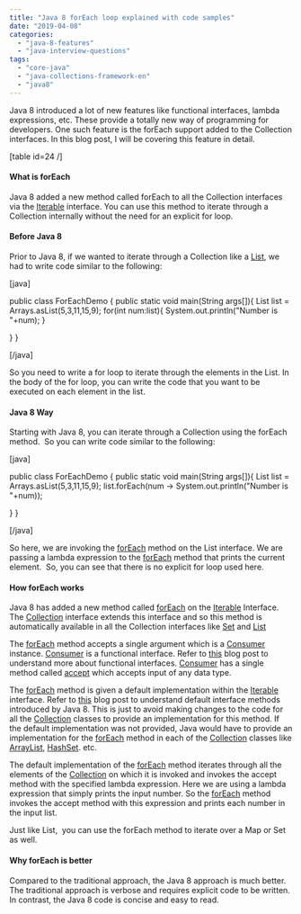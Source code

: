 ```yaml
---
title: "Java 8 forEach loop explained with code samples"
date: "2019-04-08"
categories: 
  - "java-8-features"
  - "java-interview-questions"
tags: 
  - "core-java"
  - "java-collections-framework-en"
  - "java8"
---
```


Java 8 introduced a lot of new features like functional interfaces, lambda expressions, etc. These provide a totally new way of programming for developers. One such feature is the forEach support added to the Collection interfaces. In this blog post, I will be covering this feature in detail.

\[table id=24 /\]

#### What is forEach

Java 8 added a new method called forEach to all the Collection interfaces via the [Iterable](https://docs.oracle.com/javase/8/docs/api/java/lang/Iterable.html) interface. You can use this method to iterate through a Collection internally without the need for an explicit for loop.

#### Before Java 8

Prior to Java 8, if we wanted to iterate through a Collection like a [List](https://docs.oracle.com/javase/8/docs/api/java/util/List.html), we had to write code similar to the following:

\[java\]

public class ForEachDemo { public static void main(String args\[\]){ List <Integer> list = Arrays.asList(5,3,11,15,9); for(int num:list){ System.out.println("Number is "+num); }

} }

\[/java\]

So you need to write a for loop to iterate through the elements in the List. In the body of the for loop, you can write the code that you want to be executed on each element in the list.

#### Java 8 Way

Starting with Java 8, you can iterate through a Collection using the forEach method.  So you can write code similar to the following:

\[java\]

public class ForEachDemo { public static void main(String args\[\]){ List<Integer> list = Arrays.asList(5,3,11,15,9); list.forEach(num -> System.out.println("Number is "+num));

} }

\[/java\]

So here, we are invoking the [forEach](https://docs.oracle.com/javase/8/docs/api/java/lang/Iterable.html#forEach-java.util.function.Consumer-) method on the List interface. We are passing a lambda expression to the [forEach](https://docs.oracle.com/javase/8/docs/api/java/lang/Iterable.html#forEach-java.util.function.Consumer-) method that prints the current element.  So, you can see that there is no explicit for loop used here.

#### How forEach works

Java 8 has added a new method called [forEach](https://docs.oracle.com/javase/8/docs/api/java/lang/Iterable.html#forEach-java.util.function.Consumer-) on the [Iterable](https://docs.oracle.com/javase/8/docs/api/java/lang/Iterable.html) Interface.  The [Collection](https://docs.oracle.com/javase/8/docs/api/java/util/Collection.html) interface extends this interface and so this method is automatically available in all the Collection interfaces like [Set](https://docs.oracle.com/javase/8/docs/api/java/util/Set.html) and [List](https://docs.oracle.com/javase/8/docs/api/java/util/List.html)

The [forEach](https://docs.oracle.com/javase/8/docs/api/java/lang/Iterable.html#forEach-java.util.function.Consumer-) method accepts a single argument which is a [Consumer](https://docs.oracle.com/javase/8/docs/api/java/util/function/Consumer.html) instance. [Consumer](https://docs.oracle.com/javase/8/docs/api/java/util/function/Consumer.html) is a functional interface. Refer to [this](https://learnjava.co.in/what-is-a-functional-interface/) blog post to understand more about functional interfaces. [Consumer](https://docs.oracle.com/javase/8/docs/api/java/util/function/Consumer.html) has a single method called [accept](https://docs.oracle.com/javase/8/docs/api/java/util/function/Consumer.html#accept-T-) which accepts input of any data type.

The [forEach](https://docs.oracle.com/javase/8/docs/api/java/lang/Iterable.html#forEach-java.util.function.Consumer-) method is given a default implementation within the [Iterable](https://docs.oracle.com/javase/8/docs/api/java/lang/Iterable.html) interface. Refer to [this](https://learnjava.co.in/java-8-default-method-in-interface-explained/) blog post to understand default interface methods introduced by Java 8. This is just to avoid making changes to the code for all the [Collection](https://docs.oracle.com/javase/8/docs/api/java/util/Collection.html) classes to provide an implementation for this method. If the default implementation was not provided, Java would have to provide an implementation for the [forEach](https://docs.oracle.com/javase/8/docs/api/java/lang/Iterable.html#forEach-java.util.function.Consumer-) method in each of the [Collection](https://docs.oracle.com/javase/8/docs/api/java/util/Collection.html) classes like [ArrayList](https://docs.oracle.com/javase/8/docs/api/java/util/ArrayList.html), [HashSet](https://docs.oracle.com/javase/8/docs/api/java/util/HashSet.html). etc.

The default implementation of the [forEach](https://docs.oracle.com/javase/8/docs/api/java/lang/Iterable.html#forEach-java.util.function.Consumer-) method iterates through all the elements of the [Collection](https://docs.oracle.com/javase/8/docs/api/java/util/Collection.html) on which it is invoked and invokes the accept method with the specified lambda expression. Here we are using a lambda expression that simply prints the input number. So the [forEach](https://docs.oracle.com/javase/8/docs/api/java/lang/Iterable.html#forEach-java.util.function.Consumer-) method invokes the accept method with this expression and prints each number in the input list.

Just like List,  you can use the forEach method to iterate over a Map or Set as well.

#### Why forEach is better

Compared to the traditional approach, the Java 8 approach is much better. The traditional approach is verbose and requires explicit code to be written. In contrast, the Java 8 code is concise and easy to read.

